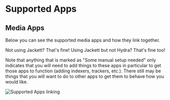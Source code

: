 # Supported Apps

## Media Apps

Below you can see the supported media apps and how they link together.

Not using Jackett? That's fine!
Using Jackett but not Hydra? That's fine too!

Note that anything that is marked as "Some manual setup needed" only indicates that you will need to add things to these apps in particular to get those apps to function (adding indexers, trackers, etc.). There still may be things that you will want to do to other apps to get them to behave how you would like.

![Supported Apps linking](https://media.giphy.com/media/kF5nU7hy9DQP4apYug/giphy.gif)